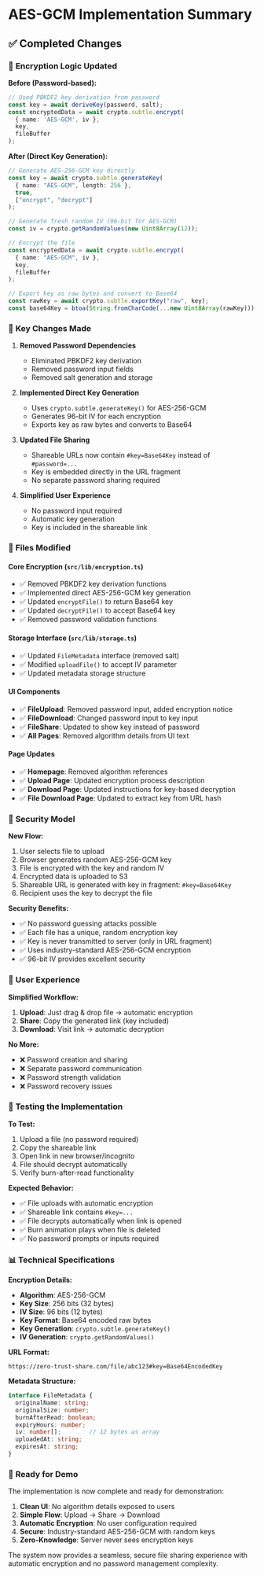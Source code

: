 # AES-GCM Implementation Summary

## ✅ Completed Changes

### 🔧 **Encryption Logic Updated**

**Before (Password-based):**
```typescript
// Used PBKDF2 key derivation from password
const key = await deriveKey(password, salt);
const encryptedData = await crypto.subtle.encrypt(
  { name: 'AES-GCM', iv },
  key,
  fileBuffer
);
```

**After (Direct Key Generation):**
```typescript
// Generate AES-256-GCM key directly
const key = await crypto.subtle.generateKey(
  { name: "AES-GCM", length: 256 },
  true,
  ["encrypt", "decrypt"]
);

// Generate fresh random IV (96-bit for AES-GCM)
const iv = crypto.getRandomValues(new Uint8Array(12));

// Encrypt the file
const encryptedData = await crypto.subtle.encrypt(
  { name: "AES-GCM", iv },
  key,
  fileBuffer
);

// Export key as raw bytes and convert to Base64
const rawKey = await crypto.subtle.exportKey("raw", key);
const base64Key = btoa(String.fromCharCode(...new Uint8Array(rawKey)));
```

### 🔄 **Key Changes Made**

1. **Removed Password Dependencies**
   - Eliminated PBKDF2 key derivation
   - Removed password input fields
   - Removed salt generation and storage

2. **Implemented Direct Key Generation**
   - Uses `crypto.subtle.generateKey()` for AES-256-GCM
   - Generates 96-bit IV for each encryption
   - Exports key as raw bytes and converts to Base64

3. **Updated File Sharing**
   - Shareable URLs now contain `#key=Base64Key` instead of `#password=...`
   - Key is embedded directly in the URL fragment
   - No separate password sharing required

4. **Simplified User Experience**
   - No password input required
   - Automatic key generation
   - Key is included in the shareable link

### 📁 **Files Modified**

#### **Core Encryption (`src/lib/encryption.ts`)**
- ✅ Removed PBKDF2 key derivation functions
- ✅ Implemented direct AES-256-GCM key generation
- ✅ Updated `encryptFile()` to return Base64 key
- ✅ Updated `decryptFile()` to accept Base64 key
- ✅ Removed password validation functions

#### **Storage Interface (`src/lib/storage.ts`)**
- ✅ Updated `FileMetadata` interface (removed salt)
- ✅ Modified `uploadFile()` to accept IV parameter
- ✅ Updated metadata storage structure

#### **UI Components**
- ✅ **FileUpload**: Removed password input, added encryption notice
- ✅ **FileDownload**: Changed password input to key input
- ✅ **FileShare**: Updated to show key instead of password
- ✅ **All Pages**: Removed algorithm details from UI text

#### **Page Updates**
- ✅ **Homepage**: Removed algorithm references
- ✅ **Upload Page**: Updated encryption process description
- ✅ **Download Page**: Updated instructions for key-based decryption
- ✅ **File Download Page**: Updated to extract key from URL hash

### 🔐 **Security Model**

**New Flow:**
1. User selects file to upload
2. Browser generates random AES-256-GCM key
3. File is encrypted with the key and random IV
4. Encrypted data is uploaded to S3
5. Shareable URL is generated with key in fragment: `#key=Base64Key`
6. Recipient uses the key to decrypt the file

**Security Benefits:**
- ✅ No password guessing attacks possible
- ✅ Each file has a unique, random encryption key
- ✅ Key is never transmitted to server (only in URL fragment)
- ✅ Uses industry-standard AES-256-GCM encryption
- ✅ 96-bit IV provides excellent security

### 🎯 **User Experience**

**Simplified Workflow:**
1. **Upload**: Just drag & drop file → automatic encryption
2. **Share**: Copy the generated link (key included)
3. **Download**: Visit link → automatic decryption

**No More:**
- ❌ Password creation and sharing
- ❌ Separate password communication
- ❌ Password strength validation
- ❌ Password recovery issues

### 🧪 **Testing the Implementation**

**To Test:**
1. Upload a file (no password required)
2. Copy the shareable link
3. Open link in new browser/incognito
4. File should decrypt automatically
5. Verify burn-after-read functionality

**Expected Behavior:**
- ✅ File uploads with automatic encryption
- ✅ Shareable link contains `#key=...` 
- ✅ File decrypts automatically when link is opened
- ✅ Burn animation plays when file is deleted
- ✅ No password prompts or inputs required

### 📊 **Technical Specifications**

**Encryption Details:**
- **Algorithm**: AES-256-GCM
- **Key Size**: 256 bits (32 bytes)
- **IV Size**: 96 bits (12 bytes)
- **Key Format**: Base64 encoded raw bytes
- **Key Generation**: `crypto.subtle.generateKey()`
- **IV Generation**: `crypto.getRandomValues()`

**URL Format:**
```
https://zero-trust-share.com/file/abc123#key=Base64EncodedKey
```

**Metadata Structure:**
```typescript
interface FileMetadata {
  originalName: string;
  originalSize: number;
  burnAfterRead: boolean;
  expiryHours: number;
  iv: number[];        // 12 bytes as array
  uploadedAt: string;
  expiresAt: string;
}
```

### 🚀 **Ready for Demo**

The implementation is now complete and ready for demonstration:

1. **Clean UI**: No algorithm details exposed to users
2. **Simple Flow**: Upload → Share → Download
3. **Automatic Encryption**: No user configuration required
4. **Secure**: Industry-standard AES-256-GCM with random keys
5. **Zero-Knowledge**: Server never sees encryption keys

The system now provides a seamless, secure file sharing experience with automatic encryption and no password management complexity.
